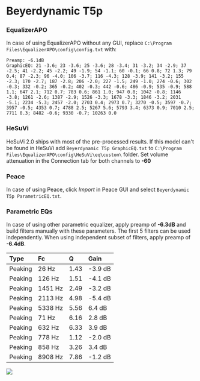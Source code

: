 # Beyerdynamic T5p

### EqualizerAPO
In case of using EqualizerAPO without any GUI, replace `C:\Program Files\EqualizerAPO\config\config.txt`
with:
```
Preamp: -6.1dB
GraphicEQ: 21 -3.6; 23 -3.6; 25 -3.6; 28 -3.4; 31 -3.2; 34 -2.9; 37 -2.5; 41 -2.2; 45 -2.2; 49 -1.9; 54 -1.1; 60 -0.1; 66 0.8; 72 1.3; 79 0.4; 87 -2.3; 96 -4.0; 106 -3.7; 116 -4.3; 128 -3.9; 141 -3.2; 155 -2.3; 170 -2.7; 187 -2.8; 206 -2.0; 227 -1.5; 249 -1.0; 274 -0.6; 302 -0.3; 332 -0.2; 365 -0.2; 402 -0.3; 442 -0.6; 486 -0.9; 535 -0.9; 588 1.1; 647 2.1; 712 0.7; 783 0.6; 861 1.0; 947 0.8; 1042 -0.8; 1146 -3.8; 1261 -2.6; 1387 -2.9; 1526 -3.3; 1678 -3.3; 1846 -3.2; 2031 -5.1; 2234 -5.3; 2457 -2.0; 2703 0.4; 2973 0.7; 3270 -0.5; 3597 -0.7; 3957 -0.5; 4353 0.7; 4788 2.5; 5267 5.6; 5793 3.4; 6373 0.9; 7010 2.5; 7711 0.3; 8482 -0.6; 9330 -0.7; 10263 0.0
```

### HeSuVi
HeSuVi 2.0 ships with most of the pre-processed results. If this model can't be found in HeSuVi add
`Beyerdynamic T5p GraphicEQ.txt` to `C:\Program Files\EqualizerAPO\config\HeSuVi\eq\custom\` folder.
Set volume attenuation in the Connection tab for both channels to **-60**

### Peace
In case of using Peace, click *Import* in Peace GUI and select `Beyerdynamic T5p ParametricEQ.txt`.

### Parametric EQs
In case of using other parametric equalizer, apply preamp of **-6.3dB** and build filters manually
with these parameters. The first 5 filters can be used independently.
When using independent subset of filters, apply preamp of **-6.4dB**.

| Type    | Fc      |    Q | Gain    |
|:--------|:--------|:-----|:--------|
| Peaking | 26 Hz   | 1.43 | -3.9 dB |
| Peaking | 126 Hz  | 1.51 | -4.1 dB |
| Peaking | 1451 Hz | 2.49 | -3.2 dB |
| Peaking | 2113 Hz | 4.98 | -5.4 dB |
| Peaking | 5338 Hz | 5.56 | 6.4 dB  |
| Peaking | 71 Hz   | 6.16 | 2.8 dB  |
| Peaking | 632 Hz  | 6.33 | 3.9 dB  |
| Peaking | 778 Hz  | 1.12 | -2.0 dB |
| Peaking | 858 Hz  | 3.26 | 3.4 dB  |
| Peaking | 8908 Hz | 7.86 | -1.2 dB |

![](https://raw.githubusercontent.com/jaakkopasanen/AutoEq/master/results/headphonecom/sbaf-serious/Beyerdynamic%20T5p/Beyerdynamic%20T5p.png)